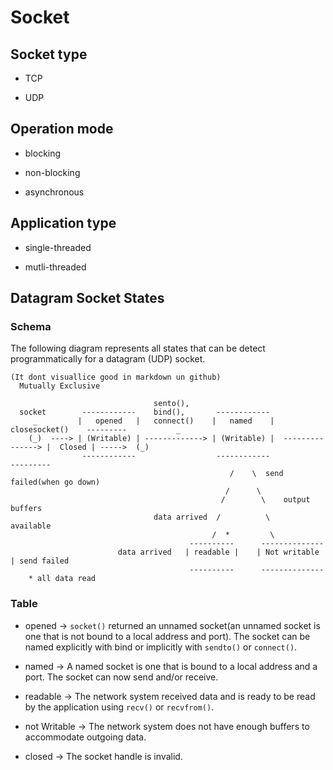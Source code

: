 # Socket

## Socket type

* TCP

* UDP

## Operation mode

* blocking

* non-blocking

* asynchronous

## Application type

* single-threaded

* mutli-threaded

## Datagram Socket States

### Schema

The following diagram represents all states that can be detect programmatically for a datagram (UDP) socket.

```
(It dont visuallice good in markdown un github)
  Mutually Exclusive
  
  								sento(),
  socket 		------------    bind(),       ------------  				   
	 _		   |   opened 	|   connect()    |   named    |   closesocket()    ---------		   _
	(_)  ----> | (Writable) | -------------> | (Writable) |  ---------------> |  Closed | ----->  (_)
     		    ------------				  ------------			 		   ---------
												 /	  \  send failed(when go down)
												/      \
											   /        \    output buffers
								data arrived  /          \      available
											 /  *         \
										----------      --------------
						data arrived   | readable |    | Not writable | send failed
										----------      --------------
	* all data read
```

### Table

* opened -> `socket()` returned an unnamed socket(an unnamed socket is one that is not bound to a local address and port). The socket can be named explicitly with bind or implicitly with `sendto()` or `connect()`.

* named -> A named socket is one that is bound to a local address and a port. The socket can now send and/or receive.

* readable -> The network system received data and is ready to be read by the application using `recv()` or `recvfrom()`.

* not Writable -> The network system does not have enough buffers to accommodate outgoing data.

* closed -> The socket handle is invalid.

